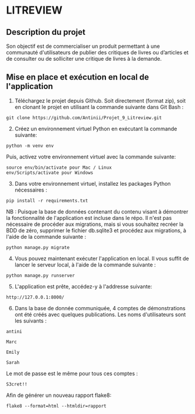 
# LITREVIEW


## Description du projet

Son objectif est de commercialiser un produit permettant à une communauté d'utilisateurs de publier des critiques de livres ou d’articles et de consulter ou de solliciter une critique de livres à la demande.

## Mise en place et exécution en local de l'application

1. Téléchargez le projet depuis Github. Soit directement (format zip), soit en clonant le projet en utilisant la commande suivante dans Git Bash :  
```
git clone https://github.com/Antinii/Projet_9_Litreview.git
```
2. Créez un environnement virtuel Python en exécutant la commande suivante:
```
python -m venv env 
```
Puis, activez votre environnement virtuel avec la commande suivante:
```
source env/bin/activate pour Mac / Linux
env/Scripts/activate pour Windows
```
3. Dans votre environnement virtuel, installez les packages Python nécessaires :
```
pip install -r requirements.txt
```
NB : Puisque la base de données contenant du contenu visant à démontrer la fonctionnalité de l'application est incluse dans le répo.
Il n'est pas nécessaire de procéder aux migrations, mais si vous souhaitez recréer la BDD de zéro, supprimer le fichier db.sqlite3 et procédez aux migrations, à l'aide de la commande suivante :
```		
python manage.py migrate
```
4. Vous pouvez maintenant exécuter l'application en local. Il vous suffit de lancer le serveur local, à l'aide de la commande suivante :
```		
python manage.py runserver
```
5. L'application est prête, accédez-y à l'addresse suivante:
```
http://127.0.0.1:8000/
```
6. Dans la base de donnée communiquée, 4 comptes de démonstrations ont été créés avec quelques publications. Les noms d'utilisateurs sont les suivants :
```		
antini
```
```		
Marc
```
```		
Emily
```
```		
Sarah
```
Le mot de passe est le même pour tous ces comptes :
```		
S3cret!!
```

Afin de générer un nouveau rapport flake8:
```		
flake8 --format=html --htmldir=rapport
```
